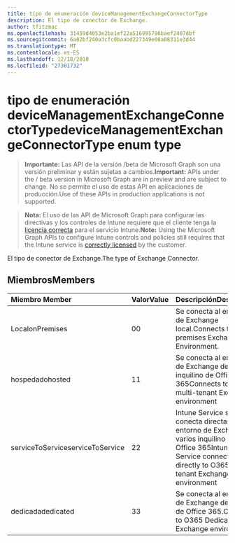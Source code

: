 ```yaml
---
title: tipo de enumeración deviceManagementExchangeConnectorType
description: El tipo de conector de Exchange.
author: tfitzmac
ms.openlocfilehash: 31459d4053e2ba1ef22a516995796baef2407dbf
ms.sourcegitcommit: 6a82bf240a3cfc0baabd227349e08a08311e3d44
ms.translationtype: MT
ms.contentlocale: es-ES
ms.lasthandoff: 12/18/2018
ms.locfileid: "27301732"
---
```

# <a name="devicemanagementexchangeconnectortype-enum-type"></a><span data-ttu-id="efcba-103">tipo de enumeración deviceManagementExchangeConnectorType</span><span class="sxs-lookup"><span data-stu-id="efcba-103">deviceManagementExchangeConnectorType enum type</span></span>

> <span data-ttu-id="efcba-104">**Importante:** Las API de la versión /beta de Microsoft Graph son una versión preliminar y están sujetas a cambios.</span><span class="sxs-lookup"><span data-stu-id="efcba-104">**Important:** APIs under the / beta version in Microsoft Graph are in preview and are subject to change.</span></span> <span data-ttu-id="efcba-105">No se permite el uso de estas API en aplicaciones de producción.</span><span class="sxs-lookup"><span data-stu-id="efcba-105">Use of these APIs in production applications is not supported.</span></span>

> <span data-ttu-id="efcba-106">**Nota:** El uso de las API de Microsoft Graph para configurar las directivas y los controles de Intune requiere que el cliente tenga la [licencia correcta](https://go.microsoft.com/fwlink/?linkid=839381) para el servicio Intune.</span><span class="sxs-lookup"><span data-stu-id="efcba-106">**Note:** Using the Microsoft Graph APIs to configure Intune controls and policies still requires that the Intune service is [correctly licensed](https://go.microsoft.com/fwlink/?linkid=839381) by the customer.</span></span>

<span data-ttu-id="efcba-107">El tipo de conector de Exchange.</span><span class="sxs-lookup"><span data-stu-id="efcba-107">The type of Exchange Connector.</span></span>
## <a name="members"></a><span data-ttu-id="efcba-108">Miembros</span><span class="sxs-lookup"><span data-stu-id="efcba-108">Members</span></span>
|<span data-ttu-id="efcba-109">Miembro	</span><span class="sxs-lookup"><span data-stu-id="efcba-109">Member</span></span>|<span data-ttu-id="efcba-110">Valor</span><span class="sxs-lookup"><span data-stu-id="efcba-110">Value</span></span>|<span data-ttu-id="efcba-111">Descripción</span><span class="sxs-lookup"><span data-stu-id="efcba-111">Description</span></span>|
|:---|:---|:---|
|<span data-ttu-id="efcba-112">Local</span><span class="sxs-lookup"><span data-stu-id="efcba-112">onPremises</span></span>|<span data-ttu-id="efcba-113">0</span><span class="sxs-lookup"><span data-stu-id="efcba-113">0</span></span>|<span data-ttu-id="efcba-114">Se conecta al entorno de Exchange local.</span><span class="sxs-lookup"><span data-stu-id="efcba-114">Connects to on-premises Exchange Environment.</span></span>|
|<span data-ttu-id="efcba-115">hospedado</span><span class="sxs-lookup"><span data-stu-id="efcba-115">hosted</span></span>|<span data-ttu-id="efcba-116">1</span><span class="sxs-lookup"><span data-stu-id="efcba-116">1</span></span>|<span data-ttu-id="efcba-117">Se conecta al entorno de Exchange de varios inquilino de Office 365</span><span class="sxs-lookup"><span data-stu-id="efcba-117">Connects to O365 multi-tenant Exchange environment</span></span>|
|<span data-ttu-id="efcba-118">serviceToService</span><span class="sxs-lookup"><span data-stu-id="efcba-118">serviceToService</span></span>|<span data-ttu-id="efcba-119">2</span><span class="sxs-lookup"><span data-stu-id="efcba-119">2</span></span>|<span data-ttu-id="efcba-120">Intune Service se conecta directamente al entorno de Exchange de varios inquilino de Office 365</span><span class="sxs-lookup"><span data-stu-id="efcba-120">Intune Service connects directly to O365 multi-tenant Exchange environment</span></span>|
|<span data-ttu-id="efcba-121">dedicada</span><span class="sxs-lookup"><span data-stu-id="efcba-121">dedicated</span></span>|<span data-ttu-id="efcba-122">3</span><span class="sxs-lookup"><span data-stu-id="efcba-122">3</span></span>|<span data-ttu-id="efcba-123">Se conecta al entorno de Exchange dedicados de Office 365.</span><span class="sxs-lookup"><span data-stu-id="efcba-123">Connects to O365 Dedicated Exchange environment.</span></span>|





